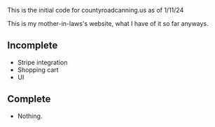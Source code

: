 This is the initial code for countyroadcanning.us as of 1/11/24

This is my mother-in-laws's website, what I have of it so far anyways.

## Incomplete
* Stripe integration
* Shopping cart
* UI

## Complete
* Nothing.

